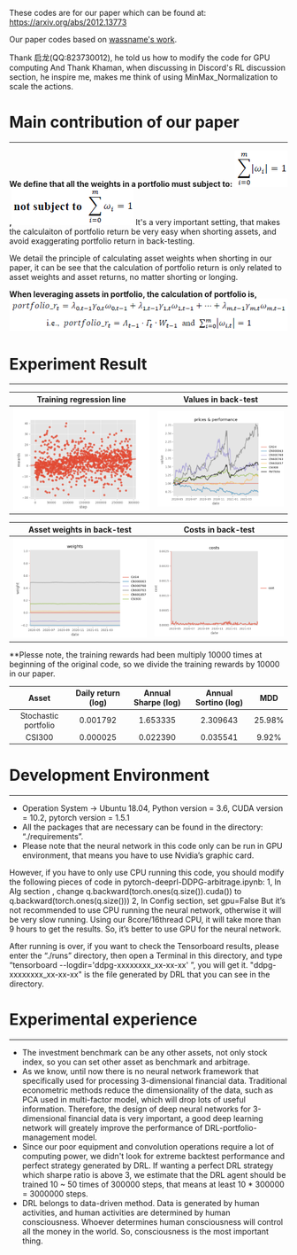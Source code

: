 These codes are for our paper which can be found at: https://arxiv.org/abs/2012.13773

Our paper codes based on [wassname's work](https://github.com/wassname/rl-portfolio-management).

Thank 启龙(QQ:823730012), he told us how to modify the code for GPU computing
And Thank Khaman, when discussing in Discord's RL discussion section, he inspire me, makes me think of using MinMax_Normalization to scale the actions.

# Main contribution of our paper
- - -
**We define that all the weights in a portfolio must subject to:**
![abs_weights_relationship](docs/img/equation_abs_weights_relationship.png)**,**![abs_weights_relationship](docs/img/equation_weights_relationship.png)
It's a very important setting, that makes the calculaiton of portfolio return be very easy when shorting assets, and avoid exaggerating portfolio return in back-testing.

We detail the principle of calculating asset weights when shorting in our paper, it can be see that the calculation of portfolio return is only related to asset weights and asset returns, no matter shorting or longing.

**When leveraging assets in portfolio, the calculation of portfolio is,**
![abs_weights_relationship](docs/img/equation_weights_for_leveraging.png)

# Experiment Result
- - -

| Training regression line  |  Values in back-test|
|--------|--------|
| <img src="docs/img/training_rewards_regressionLine.png" alt="training_rewards_regressionLine"  /> |   <img src="docs/img/price_performance.png" alt="price_performance"  />   |


| Asset weights in back-test | Costs in back-test |
|--------|--------|
|  <img src="docs/img/weights.png" alt="weights"  />    |  <img src="docs/img/costs.png" alt="costs"  />    |

**Plesse note, the training rewards had been multiply 10000 times at beginning of the original code, so we divide the training rewards by 10000 in our paper.

| Asset | Daily return (log) | Annual Sharpe (log) | Annual Sortino (log) | MDD |
|:------:|:------:|:------:|:------:|:------:|
| Stochastic portfolio | 0.001792 | 1.653335 | 2.309643 | 25.98% |
| CSI300 | 0.000025 | 0.022390 | 0.035541 | 9.92% |

# Development Environment
- - -
- Operation System -> Ubuntu 18.04, Python version = 3.6, CUDA version = 10.2, pytorch version = 1.5.1
- All the packages that are necessary can be found in the directory: “./requirements”.
- Please note that the neural network in this code only can be run in GPU environment, that means you have to use Nvidia’s graphic card.

However, if you have to only use CPU running this code, you should modify the following pieces of code in pytorch-deeprl-DDPG-arbitrage.ipynb:
1, In Alg section , change q.backward(torch.ones(q.size()).cuda()) to q.backward(torch.ones(q.size()))
2, In Config section, set gpu=False
But it’s not recommended to use CPU running the neural network, otherwise it will be very slow running. Using our 8core/16thread CPU, it will take more than 9 hours to get the results. So, it’s better to use GPU for the neural network.

After running is over, if you want to check the Tensorboard results, please enter the “./runs” directory, then open a Terminal in this directory, and type “tensorboard --logdir='ddpg-xxxxxxxx_xx-xx-xx' ”, you will get it. "ddpg-xxxxxxxx_xx-xx-xx" is the file generated by DRL that you can see in the directory.

# Experimental experience
- - -
- The investment benchmark can be any other assets, not only stock index, so you can set other asset as benchmark and arbitrage.
- As we know, until now there is no neural network framework that specifically used for processing 3-dimensional financial data. Traditional econometric methods reduce the dimensionality of the data, such as PCA used in multi-factor model, which will drop lots of useful information. Therefore, the design of deep neural networks for 3-dimensional financial data is very important, a good deep learning network will greately improve the performance of DRL-portfolio-management model.
- Since our poor equipment and convolution operations require a lot of computing power, we didn't look for extreme backtest performance and perfect strategy generated by DRL. If wanting a perfect DRL strategy which sharpe ratio is above 3, we estimate that the DRL agent should be trained 10 ~ 50 times of 300000 steps, that means at least 10 * 300000 = 3000000 steps.
- DRL belongs to data-driven method. Data is generated by human activities, and human activities are determined by human consciousness. Whoever determines human consciousness will control all the money in the world. So, consciousness is the most important thing.

